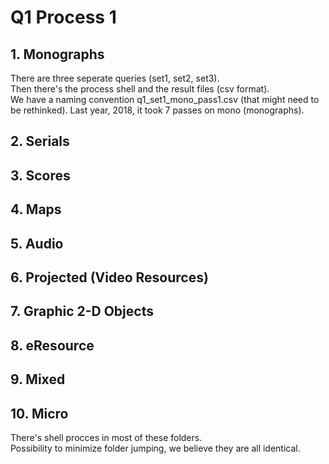 # Q1 Process 1 
## 1. Monographs
There are three seperate queries (set1, set2, set3).\
Then there's the process shell and the result files (csv format).\
We have a naming convention q1_set1_mono_pass1.csv (that might need to be rethinked). Last year, 2018,  it took 7 passes on mono (monographs). 

## 2. Serials
## 3. Scores
## 4. Maps
## 5. Audio
## 6. Projected (Video Resources)
## 7. Graphic 2-D Objects
## 8. eResource
## 9. Mixed
## 10. Micro

There's shell procces in most of these folders. \
Possibility to minimize folder jumping, we believe they are all identical. 
